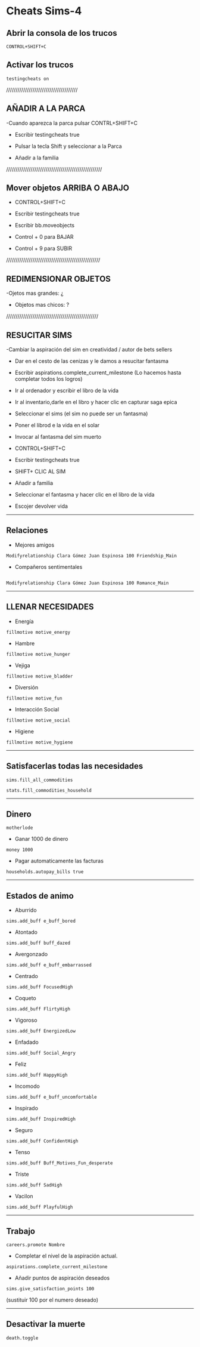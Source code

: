 # Cheats Sims-4

## Abrir la consola de los trucos

~~~
CONTROL+SHIFT+C
~~~

## Activar los trucos

~~~
testingcheats on
~~~

//////////////////////////////////////
     
AÑADIR A LA PARCA
---------------------------------

-Cuando aparezca la parca pulsar CONTRL+SHIFT+C

- Escribir testingcheats true

- Pulsar la tecla Shift y seleccionar a la Parca

- Añadir a la familia

///////////////////////////////////////////////////

Mover objetos ARRIBA O ABAJO
---------------------------------

- CONTROL+SHIFT+C

- Escribir testingcheats true

- Escribir bb.moveobjects

- Control + 0 para BAJAR

- Control + 9 para SUBIR

//////////////////////////////////////////////////

REDIMENSIONAR OBJETOS
---------------------------------

-Ojetos mas grandes: ¿

- Objetos mas chicos: ?

/////////////////////////////////////////////////

RESUCITAR SIMS
---------------------------------

-Cambiar la aspiración del sim en creatividad / autor de bets sellers

- Dar en el cesto de las cenizas y le damos a resucitar fantasma

- Escribir aspirations.complete_current_milestone (Lo hacemos hasta completar todos los logros)

- Ir al ordenador y escribir el libro de la vida

- Ir al inventario,darle en el libro y hacer clic en capturar saga epica

- Seleccionar el sims (el sim no puede ser un fantasma)

- Poner el librod e la vida en el solar

- Invocar al fantasma del sim muerto

- CONTROL+SHIFT+C

- Escribir testingcheats true

- SHIFT+ CLIC AL SIM

- Añadir a familia

- Seleccionar el fantasma y hacer clic en el libro de la vida

- Escojer devolver vida

-----------
Relaciones
-----------

- Mejores amigos

~~~
Modifyrelationship Clara Gómez Juan Espinosa 100 Friendship_Main
~~~

- Compañeros sentimentales

~~~

Modifyrelationship Clara Gómez Juan Espinosa 100 Romance_Main
~~~

-------------------
LLENAR NECESIDADES
-------------------

- Energía

 ~~~
 fillmotive motive_energy
 ~~~ 
 
- Hambre

 ~~~
 fillmotive motive_hunger
 ~~~
 
- Vejiga

 ~~~
 fillmotive motive_bladder
 ~~~ 
 
 - Diversión
 
 ~~~
 fillmotive motive_fun
 ~~~ 
 
 - Interacción Social
 
 ~~~
 fillmotive motive_social
 ~~~
 
- Higiene

 ~~~
 fillmotive motive_hygiene
 ~~~ 
 
------------------------------------
Satisfacerlas todas las necesidades
------------------------------------

~~~
sims.fill_all_commodities
~~~

~~~
stats.fill_commodities_household
~~~

-------
Dinero
-------

~~~
motherlode 
~~~

- Ganar 1000 de dinero

~~~
money 1000
~~~

- Pagar automaticamente las facturas

~~~
households.autopay_bills true 
~~~

-----------------
Estados de animo
-----------------

- Aburrido

~~~
sims.add_buff e_buff_bored 
~~~

- Atontado

~~~
sims.add_buff buff_dazed 
~~~

- Avergonzado

~~~
sims.add_buff e_buff_embarrassed
~~~

- Centrado

~~~
sims.add_buff FocusedHigh
~~~

- Coqueto

~~~
sims.add_buff FlirtyHigh 
~~~
		
- Vigoroso

~~~
sims.add_buff EnergizedLow  
~~~                         
  
- Enfadado

~~~
sims.add_buff Social_Angry 
~~~ 
           
- Feliz

~~~
sims.add_buff HappyHigh 
~~~ 

- Incomodo

~~~
sims.add_buff e_buff_uncomfortable
~~~

- Inspirado

~~~
sims.add_buff InspiredHigh
~~~

- Seguro

~~~
sims.add_buff ConfidentHigh
~~~

- Tenso

~~~
sims.add_buff Buff_Motives_Fun_desperate
~~~

- Triste

~~~
sims.add_buff SadHigh
~~~          
 
- Vacilon

~~~
sims.add_buff PlayfulHigh
~~~
                         
--------
Trabajo
--------

~~~
careers.promote Nombre
~~~

- Completar el nivel de la aspiración actual.

~~~
aspirations.complete_current_milestone  
~~~

- Añadir puntos de aspiración deseados

~~~
sims.give_satisfaction_points 100 
~~~

(sustituir 100 por el numero deseado)

---------------------
Desactivar la muerte
---------------------

~~~
death.toggle
~~~
